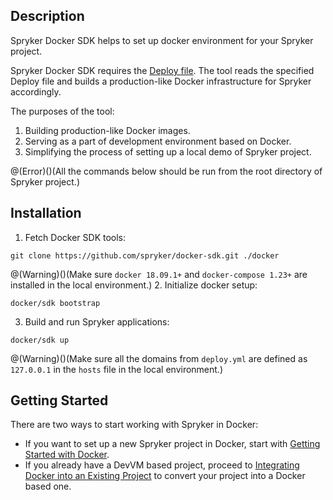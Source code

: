 ## Description

Spryker Docker SDK helps to set up docker environment for your Spryker project.

Spryker Docker SDK requires the [Deploy file](https://documentation.spryker.com/v3/docs/deploy-file-reference-version-10). The tool reads the specified Deploy file and builds a production-like Docker infrastructure for Spryker accordingly.

The purposes of the tool:

1. Building production-like Docker images.
2. Serving as a part of development environment based on Docker.
3. Simplifying the process of setting up a local demo of Spryker project.

@(Error)()(All the commands below should be run from the root directory of Spryker project.)

## Installation

1. Fetch Docker SDK tools:
```shell
git clone https://github.com/spryker/docker-sdk.git ./docker
```
@(Warning)()(Make sure `docker 18.09.1+` and `docker-compose 1.23+` are installed in the local environment.)
2. Initialize docker setup:
 ```shell
docker/sdk bootstrap
```
3. Build and run Spryker applications:
```shell
docker/sdk up
```
@(Warning)()(Make sure all the domains from `deploy.yml` are defined as `127.0.0.1` in the `hosts` file in the local environment.)

## Getting Started

There are two ways to start working with Spryker in Docker:

* If you want to set up a new Spryker project in Docker, start with [Getting Started with Docker](https://documentation.spryker.com/v4/docs/getting-started-with-docker).
* If you already have a DevVM based project, proceed to [Integrating Docker into an Existing Project](https://documentation.spryker.com/v4/docs/integrating-docker-into-an-existing-project) to convert your project into a Docker based one.

<!-- Last review date: Aug 06, 2019by Mike Kalinin, Andrii Tserkovnyi -->